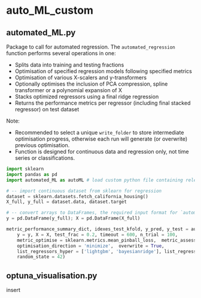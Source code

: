 # auto_ML_custom
## automated_ML.py
Package to call for automated regression. The `automated_regression` function performs several operations in one:
* Splits data into training and testing fractions
* Optimisation of specified regression models following specified metrics
* Optimisation of various X-scalers and y-transformers
* Optionally optimises the inclusion of PCA compression, spline transformer or a polynomial expansion of X
* Stacks optimized regressors using a final ridge regression
* Returns the performance metrics per regressor (including final stacked regressor) on test dataset

Note: 
- Recommended to select a unique `write_folder` to store intermediate optimisation progress, otherwise each run will generate (or overwrite) previous optimisation.
- Function is designed for continuous data and regression only, not time series or classifications.

```python
import sklearn
import pandas as pd
import automated_ML as autoML # load custom python file containing relevant functions

# -- import continuous dataset from sklearn for regression
dataset = sklearn.datasets.fetch_california_housing()
X_full, y_full = dataset.data, dataset.target

# -- convert arrays to DataFrames, the required input format for `automated_regression`
y = pd.DataFrame(y_full); X = pd.DataFrame(X_full)

metric_performance_summary_dict, idexes_test_kfold, y_pred, y_test = autoML.automated_regression(
    y = y, X = X, test_frac = 0.2, timeout = 600, n_trial = 100, 
    metric_optimise = sklearn.metrics.mean_pinball_loss,  metric_assess = [sklearn.metrics.mean_pinball_loss, sklearn.metrics.mean_squared_error, sklearn.metrics.r2_score],
    optimisation_direction = 'minimize',  overwrite = True, 
    list_regressors_hyper = ['lightgbm', 'bayesianridge'], list_regressors_training = None, 
    random_state = 42)

```

## optuna_visualisation.py
insert
